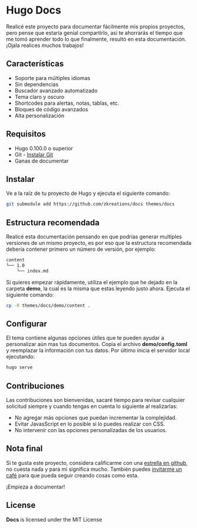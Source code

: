 # Hugo Docs

Realicé este proyecto para documentar fácilmente mis propios proyectos, pero pense que estaría genial compartirlo, asi te ahorrarás el tiempo que me tomó aprender todo lo que finalmente, resultó en esta documentación. ¡Ojala realices muchos trabajos!

## Características

- Soporte para múltiples idiomas
- Sin dependencias
- Buscador avanzado automatizado
- Tema claro y oscuro
- Shortcodes para alertas, notas, tablas, etc.
- Bloques de código avanzados
- Alta personalización

## Requisitos

- Hugo 0.100.0 o superior
- Git - [Instalar Git](https://git-scm.com/downloads)
- Ganas de documentar


## Instalar

Ve a la raíz de tu proyecto de Hugo y ejecuta el siguiente comando:

```bash
git submodule add https://github.com/zkreations/docs themes/docs
```

## Estructura recomendada

Realicé esta documentación pensando en que podrías generar multiples versiones de un mismo proyecto, es por eso que la estructura recomendada debería contener primero un número de versión, por ejemplo:

```bash
content
└── 1.0
    └── index.md
```

Si quieres empezar rápidamente, utiliza el ejemplo que he dejado en la carpeta **demo**, la cual es la misma que estas leyendo justo ahora. Ejecuta el siguiente comando:

```bash
cp -R themes/docs/demo/content .
```

## Configurar

El tema contiene algunas opciones útiles que te pueden ayudar a personalizar aún mas tus documentos. Copia el archivo **demo/config.toml** y reemplazar la información con tus datos. Por último inicia el servidor local ejecutando:

```bash
hugo serve
```

## Contribuciones

Las contribuciones son bienvenidas, sacaré tiempo para revisar cualquier solicitud siempre y cuando tengas en cuenta lo siguiente al realizarlas:

- No agregar más opciones que puedan incrementar la complejidad.
- Evitar JavasScript en lo posible si lo puedes realizar con CSS.
- No intervenir con las opciones personalizadas de los usuarios.

## Nota final

Si te gusta este proyecto, considera calificarme con una [estrella en github](https://github.com/zkreations/docs/stargazers), no cuesta nada y para mi significa mucho. También puedes [invitarme un café](https://ko-fi.com/zkreations) para que pueda seguir creando cosas como esta.

¡Empieza a documentar!


## License

**Docs** is licensed under the MIT License



